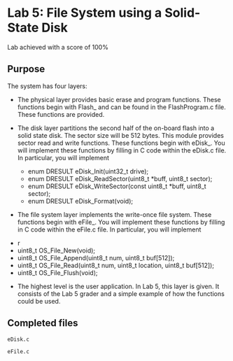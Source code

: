 # Lab 5: File System using a Solid-State Disk

Lab achieved with a score of 100%

## Purpose

The system has four layers:

- The physical layer provides basic erase and program functions. These functions begin with Flash_ and can be found in the FlashProgram.c file. These functions are provided.

- The disk layer partitions the second half of the on-board flash into a solid state disk. The sector size will be 512 bytes. This module provides sector read and write functions. These functions begin with eDisk_. You will implement these functions by filling in C code within the eDisk.c file. In particular, you will implement
  * enum DRESULT eDisk_Init(uint32_t drive);
  * enum DRESULT eDisk_ReadSector(uint8_t *buff, uint8_t sector);
  * enum DRESULT eDisk_WriteSector(const uint8_t *buff, uint8_t sector);
  * enum DRESULT eDisk_Format(void);

- The file system layer implements the write-once file system. These functions begin with eFile_. You will implement these functions by filling in C code within the eFile.c file. In particular, you will implement
 * r
 * uint8_t OS_File_New(void); 
 * uint8_t OS_File_Append(uint8_t num, uint8_t buf[512]); 
 * uint8_t OS_File_Read(uint8_t num, uint8_t location, uint8_t buf[512]); 
 * uint8_t OS_File_Flush(void);

- The highest level is the user application. In Lab 5, this layer is given. It consists of the Lab 5 grader and a simple example of how the functions could be used.

## Completed files

`eDisk.c`

`eFile.c`
